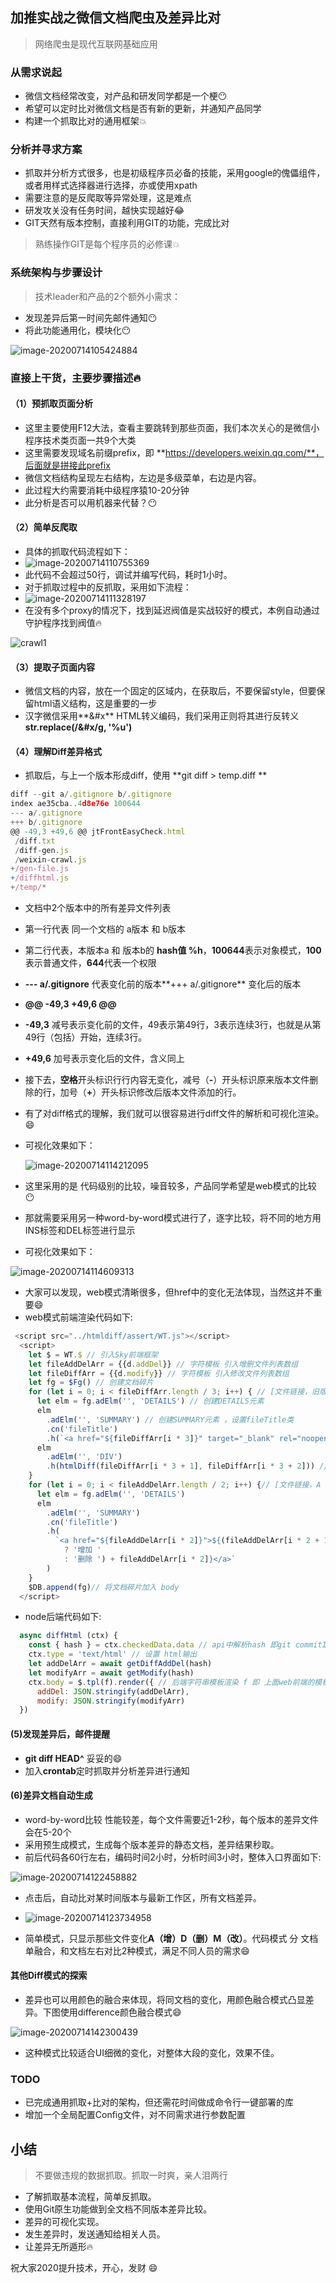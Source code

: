 ## 加推实战之微信文档爬虫及差异比对

> 网络爬虫是现代互联网基础应用

### 从需求说起
* 微信文档经常改变，对产品和研发同学都是一个梗😶
* 希望可以定时比对微信文档是否有新的更新，并通知产品同学
* 构建一个抓取比对的通用框架💥


### 分析并寻求方案
* 抓取并分析方式很多，也是初级程序员必备的技能，采用google的傀儡组件，或者用样式选择器进行选择，亦或使用xpath
* 需要注意的是反爬取等异常处理，这是难点
* 研发攻关没有任务时间，越快实现越好:joy:
* GIT天然有版本控制，直接利用GIT的功能，完成比对


> 熟练操作GIT是每个程序员的必修课💥

### 系统架构与步骤设计

> 技术leader和产品的2个额外小需求：

* 发现差异后第一时间先邮件通知😶
* 将此功能通用化，模块化😶

![image-20200714105424884](crawl1.png)

### 直接上干货，主要步骤描述:fire:

#### （1）预抓取页面分析

* 这里主要使用F12大法，查看主要跳转到那些页面，我们本次关心的是微信小程序技术类页面一共9个大类
* 这里需要发现域名前缀prefix，即 **https://developers.weixin.qq.com/**，后面就是拼接此prefix
* 微信文档结构呈现左右结构，左边是多级菜单，右边是内容。
* 此过程大约需要消耗中级程序猿10-20分钟
* 此分析是否可以用机器来代替？😶

#### （2）简单反爬取

* 具体的抓取代码流程如下：
* ![image-20200714110755369](crawl2.png)
* 此代码不会超过50行，调试并编写代码，耗时1小时。
* 对于抓取过程中的反抓取，采用如下流程：
* ![image-20200714111328197](crawl3.png)
* 在没有多个proxy的情况下，找到延迟阀值是实战较好的模式，本例自动通过守护程序找到阀值:fire:

![crawl1](crawl1.gif)

#### （3）提取子页面内容

* 微信文档的内容，放在一个固定的区域内，在获取后，不要保留style，但要保留html语义结构，这是重要的一步
* 汉字微信采用**&#x** HTML转义编码，我们采用正则将其进行反转义 **str.replace(/&#x/g, '%u')** 

#### （4）理解Diff差异格式

* 抓取后，与上一个版本形成diff，使用 **git diff > temp.diff **

```javascript
diff --git a/.gitignore b/.gitignore
index ae35cba..4d8e76e 100644
--- a/.gitignore
+++ b/.gitignore
@@ -49,3 +49,6 @@ jtFrontEasyCheck.html
 /diff.txt
 /diff-gen.js
 /weixin-crawl.js
+/gen-file.js
+/diffhtml.js
+/temp/*
```

* 文档中2个版本中的所有差异文件列表

* 第一行代表 同一个文档的 a版本 和 b版本

* 第二行代表，本版本a 和 版本b的 **hash值 %h**，**100644**表示对象模式，**100**表示普通文件，**644**代表一个权限

* **--- a/.gitignore** 代表变化前的版本**+++ a/.gitignore**  变化后的版本

* **@@ -49,3 +49,6 @@**

* **-49,3** 减号表示变化前的文件，49表示第49行，3表示连续3行，也就是从第49行（包括）开始，连续3行。

* **+49,6** 加号表示变化后的文件，含义同上

* 接下去，**空格**开头标识行行内容无变化，减号（**-**）开头标识原来版本文件删除的行，加号（**+**）开头标识修改后版本文件添加的行。

* 有了对diff格式的理解，我们就可以很容易进行diff文件的解析和可视化渲染。:smile:

* 可视化效果如下：

  ![image-20200714114212095](crawl4.png)

* 这里采用的是 代码级别的比较，噪音较多，产品同学希望是web模式的比较😶

* 那就需要采用另一种word-by-word模式进行了，逐字比较，将不同的地方用 INS标签和DEL标签进行显示

* 可视化效果如下：

![image-20200714114609313](crawl5.png)

* 大家可以发现，web模式清晰很多，但href中的变化无法体现，当然这并不重要:smile:
* web模式前端渲染代码如下:

```javascript
 <script src="../htmldiff/assert/WT.js"></script>
  <script>
    let $ = WT.$ // 引入Sky前端框架
    let fileAddDelArr = {{d.addDel}} // 字符模板 引入增删文件列表数组
    let fileDiffArr = {{d.modify}} // 字符模板 引入修改文件列表数组
    let fg = $Fg() // 创建文档碎片
    for (let i = 0; i < fileDiffArr.length / 3; i++) { // [文件链接，旧版本此文件内容，最新版本此文件内容]
      let elm = fg.adElm('', 'DETAILS') // 创建DETAILS元素
      elm
        .adElm('', 'SUMMARY') // 创建SUMMARY元素 ，设置fileTitle类
        .cn('fileTitle')
        .h(`<a href="${fileDiffArr[i * 3]}" target="_blank" rel="noopener noreferrer">修改 ${fileDiffArr[i * 3]}</a>`) // 防止异源修改
      elm
        .adElm('', 'DIV')
        .h(htmlDiff(fileDiffArr[i * 3 + 1], fileDiffArr[i * 3 + 2])) // word-by-word 渲染新旧文档，并写入DIV标签内部
    }
    for (let i = 0; i < fileAddDelArr.length / 2; i++) {// [文件链接，A（增）D（删）类型]
      let elm = fg.adElm('', 'DETAILS')
      elm
        .adElm('', 'SUMMARY')
        .cn('fileTitle')
        .h(
          `<a href="${fileAddDelArr[i * 2]}">${(fileAddDelArr[i * 2 + 1] === 'A'
            ? '增加 '
            : '删除 ') + fileAddDelArr[i * 2]}</a>`
        )
    }
    $DB.append(fg)// 将文档碎片加入 body
  </script>
```

* node后端代码如下:

```javascript
  async diffHtml (ctx) {
    const { hash } = ctx.checkedData.data // api中解析hash 即git commitId字段
    ctx.type = 'text/html' // 设置 html输出
    let addDelArr = await getDiffAddDel(hash)
    let modifyArr = await getModify(hash)
    ctx.body = $.tpl(f).render({ // 后端字符串模板渲染 f 即 上面web前端的模板文档
      addDel: JSON.stringify(addDelArr),
      modify: JSON.stringify(modifyArr)
  })
```



#### (5)发现差异后，邮件提醒

* **git diff HEAD^** 妥妥的:smile:
* 加入**crontab**定时抓取并分析差异进行通知

#### (6)差异文档自动生成

* word-by-word比较 性能较差，每个文件需要近1-2秒，每个版本的差异文件会在5-20个
* 采用预生成模式，生成每个版本差异的静态文档，差异结果秒取。
* 前后代码各60行左右，编码时间2小时，分析时间3小时，整体入口界面如下:

![image-20200714122458882](crawl6.png)

* 点击后，自动比对某时间版本与最新工作区，所有文档差异。
* ![image-20200714123734958](crawl7.png)

* 简单模式，只显示那些文件变化**A（增）D（删）M（改）**。代码模式 分 文档单融合，和文档左右对比2种模式，满足不同人员的需求:smile:

#### 其他Diff模式的探索

* 差异也可以用颜色的融合来体现，将同文档的变化，用颜色融合模式凸显差异。下图使用difference颜色融合模式:smile:

![image-20200714142300439](crawl8.png)

* 这种模式比较适合UI细微的变化，对整体大段的变化，效果不佳。

### TODO

* 已完成通用抓取+比对的架构，但还需花时间做成命令行一键部署的库
* 增加一个全局配置Config文件，对不同需求进行参数配置

## 小结

>  不要做违规的数据抓取。抓取一时爽，亲人泪两行

* 了解抓取基本流程，简单反抓取。
* 使用Git原生功能做到全文档不同版本差异比较。
* 差异的可视化实现。
* 发生差异时，发送通知给相关人员。
* 让差异无所遁形:fire:

祝大家2020提升技术，开心，发财 :smile:

